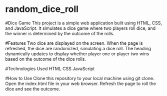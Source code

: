 # random_dice_roll
#Dice Game
This project is a simple web application built using HTML, CSS, and JavaScript. It simulates a dice game where two players roll dice, and the winner is determined by the outcome of the rolls.

#Features
Two dice are displayed on the screen.
When the page is refreshed, the dice are randomized, simulating a dice roll.
The heading dynamically updates to display whether player one or player two wins based on the outcome of the dice rolls.

#Technologies Used
HTML
CSS
JavaScript

#How to Use
Clone this repository to your local machine using git clone.
Open the index.html file in your web browser.
Refresh the page to roll the dice and see the outcome.
